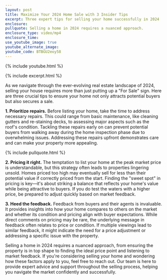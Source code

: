 ```yaml
---
layout: post
title: Maximize Your 2024 Home Sale with 3 Insider Tips
excerpt: Three expert tips for selling your home successfully in 2024
enclosure:
pullquote: Selling a home in 2024 requires a nuanced approach.
enclosure_type: video/mp4
enclosure_time:
use_youtube_image: true
youtube_alternate_image:
youtube_code: BTBGU2eoy58
---
```

{% include youtube.html %}

{% include excerpt.html %}

As we navigate through the ever-evolving real estate landscape of 2024, selling your house requires more than just putting up a "For Sale" sign. Here are three crucial tips to ensure your home not only attracts potential buyers but also secures a sale.

**1\. Prioritize repairs.** Before listing your home, take the time to address necessary repairs. This could range from basic maintenance, like cleaning gutters and re-staining decks, to assessing major aspects such as the roof's condition. Tackling these repairs early on can prevent potential buyers from walking away during the home inspection phase due to overwhelming issues. Addressing these repairs upfront demonstrates care and can make your property more appealing.

{% include pullquote.html %}

**2\. Pricing it right.** The temptation to list your home at the peak market price is understandable, but this strategy often leads to properties lingering unsold. Homes priced too high may eventually sell for less than their potential value if correctly priced from the start. Finding the "sweet spot" in pricing is key—it's about striking a balance that reflects your home's value while being attractive to buyers. If you do test the waters with a higher price, be prepared to adjust quickly based on market feedback.

**3\. Heed the feedback.** Feedback from buyers and their agents is invaluable. It provides insights into how your home compares to others on the market and whether its condition and pricing align with buyer expectations. While direct comments on pricing may be rare, the underlying message in feedback often relates to price or condition. If multiple viewings lead to similar feedback, it might indicate the need for a price adjustment or addressing a specific issue with the property.

Selling a home in 2024 requires a nuanced approach, from ensuring the property is in top shape to finding the ideal price point and listening to market feedback. If you're considering selling your home and wondering how these factors apply to you, feel free to reach out. Our team is here to provide expert advice and support throughout the selling process, helping you navigate the market confidently and successfully.<br>